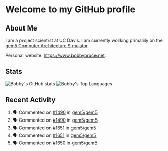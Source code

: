 # Welcome to my GitHub profile

## About Me

I am a project scientist at UC Davis. I am currently working primarily on the [gem5 Computer Architecture Simulator](https://github.com/gem5).

Personal website: <https://www.bobbybruce.net>.

## Stats

![Bobby's GitHub stats](https://github-readme-stats.vercel.app/api?username=bobbyrbruce&show_icons=true&theme=responsive&include_all_commits=true&count_private=true&show=reviews&disable_animations=true)
![Bobby's Top Languages ](https://github-readme-stats.vercel.app/api/top-langs/?username=bobbyrbruce&layout=compact&theme=responsive&count_private=true&langs_count=10&disable_animations=true)

## Recent Activity

<!--START_SECTION:activity-->
1. 🗣 Commented on [#1490](https://github.com/gem5/gem5/pull/1490#issuecomment-2422750239) in [gem5/gem5](https://github.com/gem5/gem5)
2. 🗣 Commented on [#1490](https://github.com/gem5/gem5/pull/1490#issuecomment-2422736737) in [gem5/gem5](https://github.com/gem5/gem5)
3. 🗣 Commented on [#1651](https://github.com/gem5/gem5/pull/1651#issuecomment-2422601015) in [gem5/gem5](https://github.com/gem5/gem5)
4. 🗣 Commented on [#1651](https://github.com/gem5/gem5/pull/1651#issuecomment-2422594728) in [gem5/gem5](https://github.com/gem5/gem5)
5. 🗣 Commented on [#1650](https://github.com/gem5/gem5/pull/1650#issuecomment-2422470236) in [gem5/gem5](https://github.com/gem5/gem5)
<!--END_SECTION:activity-->
